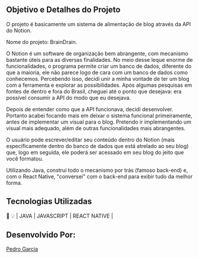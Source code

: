 
## Objetivo e Detalhes do Projeto

O projeto é basicamente um sistema de alimentação de blog através da API do Notion.

Nome do projeto: BrainDrain.

O Notion é um software de organização bem abrangente, com mecanismo bastante úteis para as diversas finalidades. No meio desse leque enorme de funcionalidades, o programa permite criar um banco de dados, diferente do que a maioria, ele não parece logo de cara com um banco de dados como conhecemos. Percebendo isso, decidi unir a minha vontade de ter um blog com a ferramenta e explorar as possibilidades. Após algumas pesquisas em fontes de dentro e fora do Brasil, cheguei até o ponto que desejava: era possível consumir a API do modo que eu desejava.

Depois de entender como que a API funcionava, decidi desenvolver. Portanto acabei focando mais em deixar o sistema funcional primeiramente, antes de implementar um visual para o blog. Pretendo ir implementando um visual mais adequado, além de outras funcionalidades mais abrangentes.

O usuário pode escrever/editar seu conteúdo dentro do Notion (mais especificamente dentro do banco de dados que está atrelado ao seu blog) que, logo em seguida, ele poderá ser acessado em seu blog do jeito que você formatou.

Utilizando Java, construí todo o mecanismo por trás (famoso back-end) e, com o React Native, "conversei" com o back-end para exibir tudo da melhor forma.
## Tecnologias Utilizadas

🤖 💡
| JAVA | JAVASCRIPT | REACT NATIVE | 
## Desenvolvido Por:

[Pedro Garcia](https://www.linkedin.com/in/pedrogarcia-avi/)